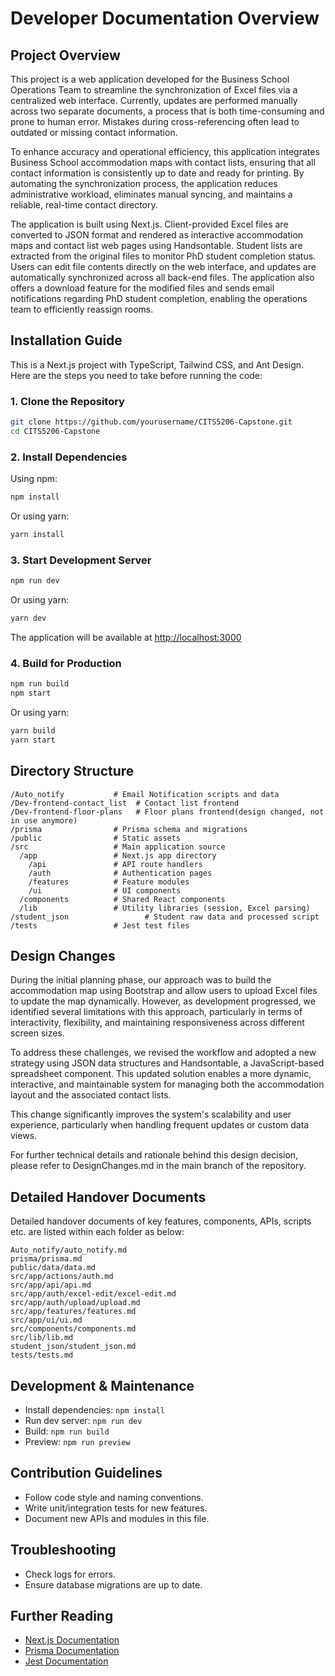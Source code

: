 # Developer Documentation Overview

## Project Overview
This project is a web application developed for the Business School Operations Team to streamline the synchronization of Excel files via a centralized web interface. Currently, updates are performed manually across two separate documents, a process that is both time-consuming and prone to human error. Mistakes during cross-referencing often lead to outdated or missing contact information.

To enhance accuracy and operational efficiency, this application integrates Business School accommodation maps with contact lists, ensuring that all contact information is consistently up to date and ready for printing. By automating the synchronization process, the application reduces administrative workload, eliminates manual syncing, and maintains a reliable, real-time contact directory.

The application is built using Next.js. Client-provided Excel files are converted to JSON format and rendered as interactive accommodation maps and contact list web pages using Handsontable. Student lists are extracted from the original files to monitor PhD student completion status. Users can edit file contents directly on the web interface, and updates are automatically synchronized across all back-end files. The application also offers a download feature for the modified files and sends email notifications regarding PhD student completion, enabling the operations team to efficiently reassign rooms.

## Installation Guide 

This is a Next.js project with TypeScript, Tailwind CSS, and Ant Design. Here are the steps you need to take before running the code:

### 1. Clone the Repository

```bash
git clone https://github.com/yourusername/CITS5206-Capstone.git
cd CITS5206-Capstone
```

### 2. Install Dependencies

Using npm:

```bash
npm install
```

Or using yarn:

```bash
yarn install
```

### 3. Start Development Server

```bash
npm run dev
```

Or using yarn:

```bash
yarn dev
```

The application will be available at [http://localhost:3000](http://localhost:3000)

### 4. Build for Production

```bash
npm run build
npm start
```

Or using yarn:

```bash
yarn build
yarn start
```

## Directory Structure
```
/Auto_notify           # Email Notification scripts and data
/Dev-frontend-contact_list  # Contact list frontend
/Dev-frontend-floor-plans   # Floor plans frontend(design changed, not in use anymore)
/prisma                # Prisma schema and migrations
/public                # Static assets
/src                   # Main application source
  /app                 # Next.js app directory
    /api               # API route handlers
    /auth              # Authentication pages
    /features          # Feature modules
    /ui                # UI components
  /components          # Shared React components
  /lib                 # Utility libraries (session, Excel parsing)
/student_json                 # Student raw data and processed script
/tests                 # Jest test files
```

## Design Changes
During the initial planning phase, our approach was to build the accommodation map using Bootstrap and allow users to upload Excel files to update the map dynamically. However, as development progressed, we identified several limitations with this approach, particularly in terms of interactivity, flexibility, and maintaining responsiveness across different screen sizes.

To address these challenges, we revised the workflow and adopted a new strategy using JSON data structures and Handsontable, a JavaScript-based spreadsheet component. This updated solution enables a more dynamic, interactive, and maintainable system for managing both the accommodation layout and the associated contact lists.

This change significantly improves the system's scalability and user experience, particularly when handling frequent updates or custom data views.

For further technical details and rationale behind this design decision, please refer to DesignChanges.md in the main branch of the repository.

## Detailed Handover Documents
Detailed handover documents of key features, components, APIs, scripts etc. are listed within each folder as below:
```
Auto_notify/auto_notify.md
prisma/prisma.md
public/data/data.md
src/app/actions/auth.md
src/app/api/api.md
src/app/auth/excel-edit/excel-edit.md
src/app/auth/upload/upload.md
src/app/features/features.md
src/app/ui/ui.md
src/components/components.md
src/lib/lib.md
student_json/student_json.md
tests/tests.md
```
## Development & Maintenance
- Install dependencies: `npm install`
- Run dev server: `npm run dev`
- Build: `npm run build`
- Preview: `npm run preview`

## Contribution Guidelines
- Follow code style and naming conventions.
- Write unit/integration tests for new features.
- Document new APIs and modules in this file.

## Troubleshooting
- Check logs for errors.
- Ensure database migrations are up to date.


## Further Reading
- [Next.js Documentation](https://nextjs.org/docs)
- [Prisma Documentation](https://www.prisma.io/docs)
- [Jest Documentation](https://jestjs.io/docs/getting-started)